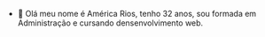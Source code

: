 - 👋 Olá meu nome é América Rios, tenho 32 anos, sou formada em Administração e cursando densenvolvimento web. 

